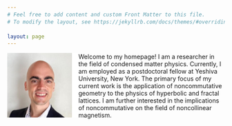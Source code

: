 ```yaml
---
# Feel free to add content and custom Front Matter to this file.
# To modify the layout, see https://jekyllrb.com/docs/themes/#overriding-theme-defaults

layout: page
---
```


<img style="border-right:15px solid white;" align="left" src="./docs/assets/images/profile_picture.jpeg" alt="Fabian R. Lux" width="150"/>

Welcome to my homepage! I am a researcher in the field of condensed matter physics. Currently, I am employed as a postdoctoral fellow at Yeshiva University, New York. The primary focus of my current work is the application of noncommutative geometry to the physics of hyperbolic and fractal lattices. I am further interested in the implications of noncommutative on the field of noncollinear magnetism.

